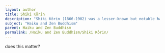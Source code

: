 ```yaml
---
layout: author
title: Shiki Kōrin
description: "Shiki Kōrin (1866-1902) was a lesser-known but notable haiku poet who emphasized simplicity and mindfulness in his nature-oriented poems, embodying Zen aesthetics."
subject: "Haiku and Zen Buddhism"
parent: Haiku and Zen Buddhism
permalink: /Haiku and Zen Buddhism/Shiki Kōrin/
---
```


does this matter?
